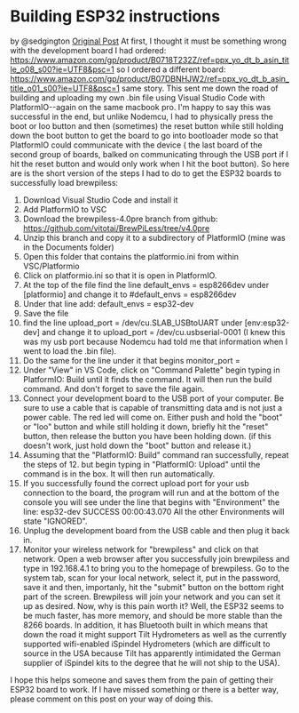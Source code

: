# Building ESP32 instructions
by @sedgington [Original Post](https://github.com/vitotai/BrewPiLess/issues/128#issuecomment-652571197)
 At first, I thought it must be something wrong with the development board I had ordered:
https://www.amazon.com/gp/product/B0718T232Z/ref=ppx_yo_dt_b_asin_title_o08_s00?ie=UTF8&psc=1
so I ordered a different board:
https://www.amazon.com/gp/product/B07DBNHJW2/ref=ppx_yo_dt_b_asin_title_o01_s00?ie=UTF8&psc=1
same story.
This sent me down the road of building and uploading my own .bin file using Visual Studio Code with PlatformIO--again on the same macbook pro. I'm happy to say this was successful in the end, but unlike Nodemcu, I had to physically press the boot or Ioo button and then (sometimes) the reset button while still holding down the boot button to get the board to go into bootloader mode so that PlatformIO could communicate with the device ( the last board of the second group of boards, balked on communicating through the USB port if I hit the reset button and would only work when I hit the boot button).
So here are is the short version of the steps I had to do to get the ESP32 boards to successfully load brewpiless:

1. Download Visual Studio Code and install it
1. Add PlatformIO to VSC
1. Download the brewpiless-4.0pre branch from github: https://github.com/vitotai/BrewPiLess/tree/v4.0pre
1. Unzip this branch and copy it to a subdirectory of PlatformIO (mine was in the Documents folder)
1. Open this folder that contains the platformio.ini from within VSC/Platformio
1. Click on platformio.ini so that it is open in PlatformIO.
1. At the top of the file find the line default_envs = esp8266dev under [platformio] and change it to #default_envs = esp8266dev
1. Under that line add: default_envs = esp32-dev
1. Save the file
1. find the line
upload_port = /dev/cu.SLAB_USBtoUART under [env:esp32-dev]
and change it to upload_port = /dev/cu.usbserial-0001 (I knew this was my usb port because Nodemcu had told me that information when I went to load the .bin file).
1. Do the same for the line under it that begins monitor_port =
1. Under "View" in VS Code, click on "Command Palette" begin typing in PlatformIO: Build until it finds the command. It will then run the build command. And don't forget to save the file again.
1. Connect your development board to the USB port of your computer. Be sure to use a cable that is capable of transmitting data and is not just a power cable. The red led will come on. Either push and hold the "boot" or "Ioo" button and while still holding it down, briefly hit the "reset" button, then release the button you have been holding down. (if this doesn't work, just hold down the "boot" button and release it.)
1. Assuming that the "PlatformIO: Build" command ran successfully, repeat the steps of 12. but begin typing in "PlatformIO: Upload" until the command is in the box. It will then run automatically.
1. If you successfully found the correct upload port for your usb connection to the board, the program will run and at the bottom of the console you will see under the line that begins with "Environment" the line:
esp32-dev SUCCESS 00:00:43.070
All the other Environments will state "IGNORED".
1. Unplug the development board from the USB cable and then plug it back in.
1. Monitor your wireless network for "brewpiless" and click on that network. Open a web browser after you successfully join brewpiless and type in 192.168.4.1 to bring you to the homepage of brewpiless. Go to the system tab, scan for your local network, select it, put in the password, save it and then, importanly, hit the "submit" button on the bottom right part of the screen. Brewpiless will join your network and you can set it up as desired.
Now, why is this pain worth it? Well, the ESP32 seems to be much faster, has more memory, and should be more stable than the 8266 boards. In addition, it has Bluetooth built in which means that down the road it might support Tilt Hydrometers as well as the currently supported wifi-enabled iSpindel Hydrometers (which are difficult to source in the USA because Tilt has apparently intimidated the German supplier of iSpindel kits to the degree that he will not ship to the USA).

I hope this helps someone and saves them from the pain of getting their ESP32 board to work. If I have missed something or there is a better way, please comment on this post on your way of doing this.